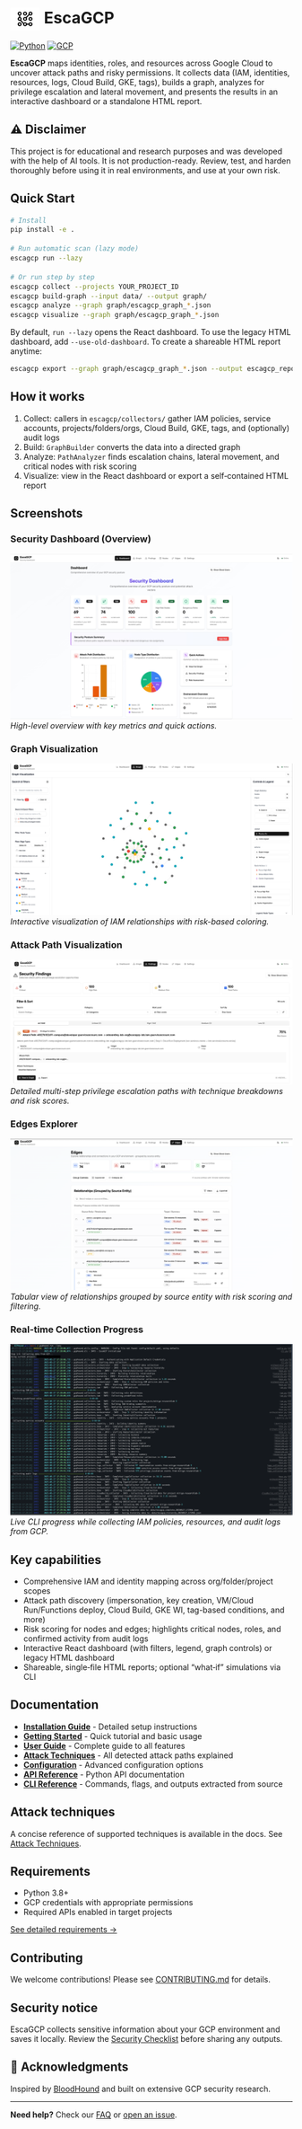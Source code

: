 # <img src="escagcp/static/images/escagcp-logo-vector-no-bg.png" alt="EscaGCP Logo" height="40" style="vertical-align: middle;"> EscaGCP

[![Python](https://img.shields.io/badge/Python-3.8%2B-blue.svg)](https://www.python.org/)
[![GCP](https://img.shields.io/badge/GCP-Security-orange.svg)](https://cloud.google.com/)

**EscaGCP** maps identities, roles, and resources across Google Cloud to uncover attack paths and risky permissions. It collects data (IAM, identities, resources, logs, Cloud Build, GKE, tags), builds a graph, analyzes for privilege escalation and lateral movement, and presents the results in an interactive dashboard or a standalone HTML report.

## ⚠️ Disclaimer

This project is for educational and research purposes and was developed with the help of AI tools. It is not production-ready. Review, test, and harden thoroughly before using it in real environments, and use at your own risk.

## Quick Start

```bash
# Install
pip install -e .

# Run automatic scan (lazy mode)
escagcp run --lazy

# Or run step by step
escagcp collect --projects YOUR_PROJECT_ID
escagcp build-graph --input data/ --output graph/
escagcp analyze --graph graph/escagcp_graph_*.json
escagcp visualize --graph graph/escagcp_graph_*.json
```

By default, `run --lazy` opens the React dashboard. To use the legacy HTML dashboard, add `--use-old-dashboard`. To create a shareable HTML report anytime:

```bash
escagcp export --graph graph/escagcp_graph_*.json --output escagcp_report.html
```

## How it works

1. Collect: callers in `escagcp/collectors/` gather IAM policies, service accounts, projects/folders/orgs, Cloud Build, GKE, tags, and (optionally) audit logs
2. Build: `GraphBuilder` converts the data into a directed graph
3. Analyze: `PathAnalyzer` finds escalation chains, lateral movement, and critical nodes with risk scoring
4. Visualize: view in the React dashboard or export a self‑contained HTML report

## Screenshots

### Security Dashboard (Overview)
![Security Dashboard](/docs/screenshots/dashboard.jpeg)
*High-level overview with key metrics and quick actions.*

### Graph Visualization
![Graph Visualization](/docs/screenshots/graph.jpeg)
*Interactive visualization of IAM relationships with risk-based coloring.*

### Attack Path Visualization
![Attack Path](/docs/screenshots/attack_path.png)
*Detailed multi-step privilege escalation paths with technique breakdowns and risk scores.*

### Edges Explorer
![Edges Explorer](/docs/screenshots/edges.png)
*Tabular view of relationships grouped by source entity with risk scoring and filtering.*

### Real-time Collection Progress
![Data Collection Progress](/docs/screenshots/terminal.png)
*Live CLI progress while collecting IAM policies, resources, and audit logs from GCP.*

## Key capabilities

- Comprehensive IAM and identity mapping across org/folder/project scopes
- Attack path discovery (impersonation, key creation, VM/Cloud Run/Functions deploy, Cloud Build, GKE WI, tag-based conditions, and more)
- Risk scoring for nodes and edges; highlights critical nodes, roles, and confirmed activity from audit logs
- Interactive React dashboard (with filters, legend, graph controls) or legacy HTML dashboard
- Shareable, single‑file HTML reports; optional “what‑if” simulations via CLI

## Documentation

- **[Installation Guide](docs/INSTALLATION.md)** - Detailed setup instructions
- **[Getting Started](docs/GETTING_STARTED.md)** - Quick tutorial and basic usage
- **[User Guide](docs/USER_GUIDE.md)** - Complete guide to all features
- **[Attack Techniques](docs/ATTACK_TECHNIQUES.md)** - All detected attack paths explained
- **[Configuration](docs/CONFIGURATION.md)** - Advanced configuration options
- **[API Reference](docs/reference/API.md)** - Python API documentation
- **[CLI Reference](docs/.truth-map.md)** - Commands, flags, and outputs extracted from source

## Attack techniques

A concise reference of supported techniques is available in the docs. See [Attack Techniques](docs/ATTACK_TECHNIQUES.md).

## Requirements

- Python 3.8+
- GCP credentials with appropriate permissions
- Required APIs enabled in target projects

[See detailed requirements →](docs/INSTALLATION.md#requirements)

## Contributing

We welcome contributions! Please see [CONTRIBUTING.md](CONTRIBUTING.md) for details.

## Security notice

EscaGCP collects sensitive information about your GCP environment and saves it locally. Review the [Security Checklist](docs/SECURITY_CHECKLIST.md) before sharing any outputs.

## 🙏 Acknowledgments

Inspired by [BloodHound](https://github.com/BloodHoundAD/BloodHound) and built on extensive GCP security research.

---

**Need help?** Check our [FAQ](docs/FAQ.md) or [open an issue](https://github.com/arielkalman/EscaGCP/issues). 
